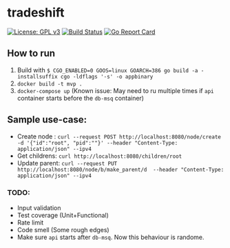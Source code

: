 # tradeshift
[![License: GPL v3](https://img.shields.io/badge/License-GPLv3-blue.svg)](https://www.gnu.org/licenses/gpl-3.0)
[![Build Status](https://travis-ci.com/DeshErBojhaa/tradeshift.svg?branch=master)](https://travis-ci.com/DeshErBojhaa/tradeshift)
[![Go Report Card](https://goreportcard.com/badge/github.com/DeshErBojhaa/tradeshift)](https://goreportcard.com/report/github.com/DeshErBojhaa/tradeshift)

## How to run
1. Build with `$ CGO_ENABLED=0 GOOS=linux GOARCH=386 go build -a -installsuffix cgo -ldflags '-s' -o appbinary`
2. `docker build -t mvp .`
3. `docker-compose up` (Known issue: May need to ru multiple times if `api` container starts before the `db-msq` container)


## Sample use-case:
- Create node :
`curl --request POST http://localhost:8080/node/create -d '{"id":"root", "pid":""}' --header "Content-Type: application/json" --ipv4`
- Get childrens:
`curl http://localhost:8080/children/root`
- Update parent:
`curl --request PUT http://localhost:8080/node/b/make_parent/d  --header "Content-Type: application/json" --ipv4`


### TODO:
- Input validation
- Test coverage (Unit+Functional)
- Rate limit
- Code smell (Some rough edges)
- Make sure `api` starts after `db-msq`. Now this behaviour is randome.
